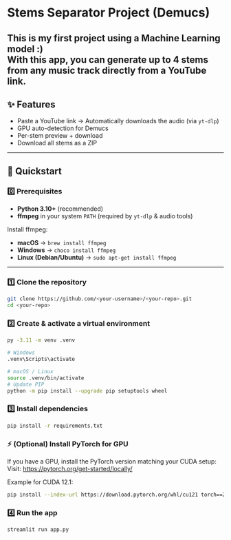 # Stems Separator Project (Demucs)

This is my first project using a Machine Learning model :)  
With this app, you can **generate up to 4 stems** from any music track directly from a YouTube link.
---

## ✨ Features

- Paste a YouTube link → Automatically downloads the audio (via `yt-dlp`)
- GPU auto-detection for Demucs
- Per-stem preview + download
- Download all stems as a ZIP

---

## 🚀 Quickstart

### 0️⃣ Prerequisites

- **Python 3.10+** (recommended)  
- **ffmpeg** in your system `PATH` (required by `yt-dlp` & audio tools)  

Install ffmpeg:

- **macOS** → `brew install ffmpeg`
- **Windows** → `choco install ffmpeg`
- **Linux (Debian/Ubuntu)** → `sudo apt-get install ffmpeg`

---

### 1️⃣ Clone the repository

```bash
git clone https://github.com/<your-username>/<your-repo>.git
cd <your-repo>
```

### 2️⃣ Create & activate a virtual environment

```bash
py -3.11 -m venv .venv

# Windows
.venv\Scripts\activate

# macOS / Linux
source .venv/bin/activate
# Update PIP
python -m pip install --upgrade pip setuptools wheel
```

### 3️⃣ Install dependencies

```bash
pip install -r requirements.txt
```
### ⚡ (Optional) Install PyTorch for GPU
If you have a GPU, install the PyTorch version matching your CUDA setup:\
Visit: https://pytorch.org/get-started/locally/

Example for CUDA 12.1:
```bash
pip install --index-url https://download.pytorch.org/whl/cu121 torch==2.5.1 torchaudio==2.5.1
```

### 4️⃣ Run the app

```bash
streamlit run app.py
```